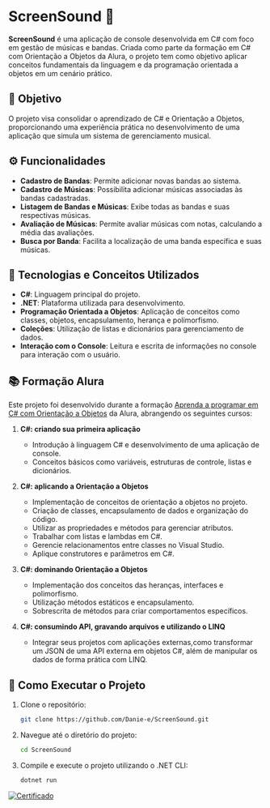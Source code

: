 # ScreenSound 🎵

**ScreenSound** é uma aplicação de console desenvolvida em C# com foco em gestão de músicas e bandas. Criada como parte da formação em C# com Orientação a Objetos da Alura, o projeto tem como objetivo aplicar conceitos fundamentais da linguagem e da programação orientada a objetos em um cenário prático.

## 🎯 Objetivo

O projeto visa consolidar o aprendizado de C# e Orientação a Objetos, proporcionando uma experiência prática no desenvolvimento de uma aplicação que simula um sistema de gerenciamento musical.

## ⚙️ Funcionalidades

- **Cadastro de Bandas**: Permite adicionar novas bandas ao sistema.
- **Cadastro de Músicas**: Possibilita adicionar músicas associadas às bandas cadastradas.
- **Listagem de Bandas e Músicas**: Exibe todas as bandas e suas respectivas músicas.
- **Avaliação de Músicas**: Permite avaliar músicas com notas, calculando a média das avaliações.
- **Busca por Banda**: Facilita a localização de uma banda específica e suas músicas.

## 🧱 Tecnologias e Conceitos Utilizados

- **C#**: Linguagem principal do projeto.
- **.NET**: Plataforma utilizada para desenvolvimento.
- **Programação Orientada a Objetos**: Aplicação de conceitos como classes, objetos, encapsulamento, herança e polimorfismo.
- **Coleções**: Utilização de listas e dicionários para gerenciamento de dados.
- **Interação com o Console**: Leitura e escrita de informações no console para interação com o usuário.

## 📚 Formação Alura

Este projeto foi desenvolvido durante a formação [Aprenda a programar em C# com Orientação a Objetos](https://cursos.alura.com.br/formacao-aprenda-programar-csharp-orientacao-objetos) da Alura, abrangendo os seguintes cursos:

1. **C#: criando sua primeira aplicação**
   - Introdução à linguagem C# e desenvolvimento de uma aplicação de console.
   - Conceitos básicos como variáveis, estruturas de controle, listas e dicionários.

2. **C#: aplicando a Orientação a Objetos**
   - Implementação de conceitos de orientação a objetos no projeto.
   - Criação de classes, encapsulamento de dados e organização do código.
   - Utilizar as propriedades e métodos para gerenciar atributos.
   - Trabalhar com listas e lambdas em C#.
   - Gerencie relacionamentos entre classes no Visual Studio.
   - Aplique construtores e parâmetros em C#.

3. **C#: dominando Orientação a Objetos**
   - Implementação dos conceitos das heranças, interfaces e polimorfismo.
   - Utilização métodos estáticos e encapsulamento.
   - Sobrescrita de métodos para criar comportamentos específicos.

4. **C#: consumindo API, gravando arquivos e utilizando o LINQ**
   - Integrar seus projetos com aplicações externas,como transformar um JSON de uma API externa em objetos C#, além de manipular os dados de forma prática com LINQ.

     
## 🚀 Como Executar o Projeto

1. Clone o repositório:
   ```bash
   git clone https://github.com/Danie-e/ScreenSound.git
   
2. Navegue até o diretório do projeto:
   ```bash
   cd ScreenSound

3. Compile e execute o projeto utilizando o .NET CLI:
   ```bash
   dotnet run

[![Certificado](https://github.com/Danie-e/ScreenSound/blob/main/Certificado.jpg)](https://cursos.alura.com.br/user/danielaeloisa1/degree-c-sharp-orientacao-objetos-596248/certificate)
